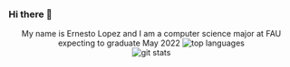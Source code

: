 ### Hi there 👋
<p align="center">
My name is Ernesto Lopez and I am a computer science major at FAU expecting to graduate May 2022
<img alt="top languages" src="https://github-readme-stats.vercel.app/api/top-langs/?username=ErnestoLz&theme=discord_old_blurple&layout=compact&langs_count=20"/>
<br/>
<img alt="git stats" src="https://github-readme-stats.vercel.app/api?username=ErnestoLz&show_icons=true&theme=discord_old_blurple&locale=en&count_private=true"/>
</p>
<!--
**ErnestoLz/ErnestoLz** is a ✨ _special_ ✨ repository because its `README.md` (this file) appears on your GitHub profile.

Here are some ideas to get you started:

- 🔭 I’m currently working on ...
- 🌱 I’m currently learning ...
- 👯 I’m looking to collaborate on ...
- 🤔 I’m looking for help with ...
- 💬 Ask me about ...
- 📫 How to reach me: ...
- 😄 Pronouns: ...
- ⚡ Fun fact: ...
-->

